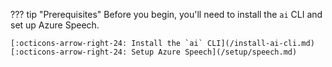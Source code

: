 ??? tip "Prerequisites"
    Before you begin, you'll need to install the `ai` CLI and set up Azure Speech.

    [:octicons-arrow-right-24: Install the `ai` CLI](/install-ai-cli.md)  
    [:octicons-arrow-right-24: Setup Azure Speech](/setup/speech.md)  
